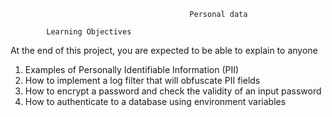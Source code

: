                                             Personal data

            Learning Objectives
At the end of this project, you are expected to be able to explain to anyone

1. Examples of Personally Identifiable Information (PII)
2. How to implement a log filter that will obfuscate PII fields
3. How to encrypt a password and check the validity of an input password
4. How to authenticate to a database using environment variables
